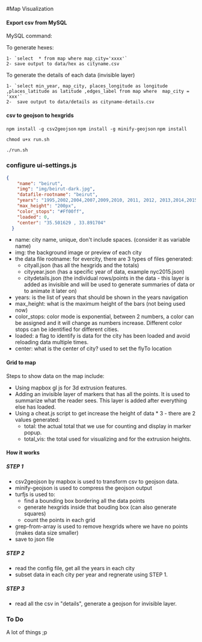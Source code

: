 #Map Visualization


#### Export csv from MySQL

MySQL command:

To generate hexes:

    1- `select  * from map where map_city='xxxx'`
    2- save output to data/hex as cityname.csv

To generate the details of each data (invisible layer)

    1- `select min_year, map_city, places_longitude as longitude ,places_latitude as latitude ,edges_label from map where  map_city = 'xxx'`
    2-  save output to data/details as cityname-details.csv


#### csv to geojson to hexgrids
`npm install -g csv2geojson`
`npm install -g minify-geojson`
`npm install`

`chmod u+x run.sh`

`./run.sh`

### configure ui-settings.js

```json
{
    "name": "beirut",
    "img": "img/beirut-dark.jpg",
    "datafile-rootname": "beirut",
    "years": "1995,2002,2004,2007,2009,2010, 2011, 2012, 2013,2014,2015,2016,all",
    "max_height": "200px",
    "color_stops": "#Ff00ff",
    "loaded": 0,
    "center": "35.501629 , 33.891704"
  }
```
- name: city name, unique, don't include spaces. (consider it as variable name)
- img: the background image or preview of each city
- the data file rootname: for evercity, there are 3 types of files generated:
	- cityall.json (has all the hexgrids and the totals)
	- cityyear.json (has a specific year of data, example nyc2015.json)
	- citydetails.json (the individual rows/points in the data - this layer is added as invisible and will be used to   generate summaries of data or to animate it later on)
- years: is the list of years that should be shown in the years navigation
- max_height: what is the maximum height of the bars (not being used now)
- color_stops: color mode is exponential, between 2 numbers, a color can be assigned and it will change as numbers increase. Different color stops can be identified for different cities.
- loaded: a flag to identify is data for the city has been loaded and avoid reloading data multiple times.
- center: what is the center of city? used to set the flyTo location
	
  
  
#### Grid to map

Steps to show data on the map include:

- Using mapbox gl js for 3d extrusion features.
- Adding an invisible layer of markers that has all the points. It is used to summarize what the reader sees. This layer is added after everything else has loaded.
- Using a cheat.js script to get increase the height of data * 3 - there are 2 values generated:
    - total: the actual total that we use for counting and display in marker popup.
    - total_vis: the total used for visualizing and for the extrusion heights.

#### How it works

##### STEP 1
- csv2geojson by mapbox is used to transform csv to  geojson data.
- minify-geojson is used to compress the geojson output
- turfjs is used to:
	- find a bounding box bordering all the data points
	- generate hexgrids inside that bouding box (can also generate squares)
	- count the points in each grid
- grep-from-array is used to remove hexgrids where we have no points (makes data size smaller)
- save to json file 

##### STEP 2
- read the config file, get all the years in each city
- subset data in each city per year and regnerate using STEP 1.

##### STEP 3
- read all the csv in "details", generate a geojson for invisible layer.

<!-- `minify-geojson -k "$f.geojson"`
 -->

### To Do

A lot of things ;p

